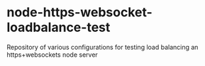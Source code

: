 node-https-websocket-loadbalance-test
=====================================

Repository of various configurations for testing load balancing an https+websockets node server

